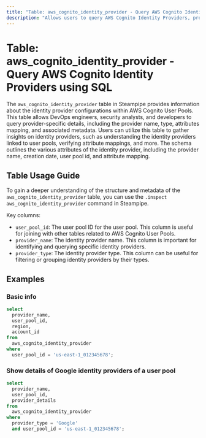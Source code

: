 ```yaml
---
title: "Table: aws_cognito_identity_provider - Query AWS Cognito Identity Providers using SQL"
description: "Allows users to query AWS Cognito Identity Providers, providing essential details about the identity provider configurations within AWS Cognito User Pools."
---
```


# Table: aws_cognito_identity_provider - Query AWS Cognito Identity Providers using SQL

The `aws_cognito_identity_provider` table in Steampipe provides information about the identity provider configurations within AWS Cognito User Pools. This table allows DevOps engineers, security analysts, and developers to query provider-specific details, including the provider name, type, attributes mapping, and associated metadata. Users can utilize this table to gather insights on identity providers, such as understanding the identity providers linked to user pools, verifying attribute mappings, and more. The schema outlines the various attributes of the identity provider, including the provider name, creation date, user pool id, and attribute mapping.

## Table Usage Guide

To gain a deeper understanding of the structure and metadata of the `aws_cognito_identity_provider` table, you can use the `.inspect aws_cognito_identity_provider` command in Steampipe.

Key columns:

- `user_pool_id`: The user pool ID for the user pool. This column is useful for joining with other tables related to AWS Cognito User Pools.
- `provider_name`: The identity provider name. This column is important for identifying and querying specific identity providers.
- `provider_type`: The identity provider type. This column can be useful for filtering or grouping identity providers by their types.

## Examples

### Basic info

```sql
select
  provider_name,
  user_pool_id,
  region,
  account_id
from
  aws_cognito_identity_provider
where
  user_pool_id = 'us-east-1_012345678';
```

### Show details of Google identity providers of a user pool

```sql
select
  provider_name,
  user_pool_id,
  provider_details
from
  aws_cognito_identity_provider
where
  provider_type = 'Google'
  and user_pool_id = 'us-east-1_012345678';
```
